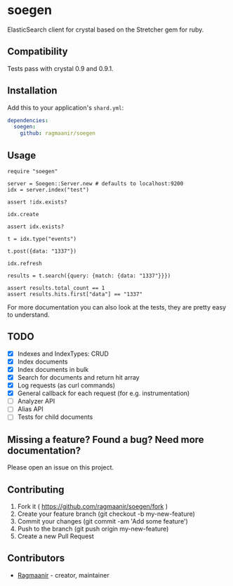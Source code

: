 # soegen

ElasticSearch client for crystal based on the Stretcher gem for ruby.

## Compatibility

Tests pass with crystal 0.9 and 0.9.1.

## Installation

Add this to your application's `shard.yml`:

```yaml
dependencies:
  soegen:
    github: ragmaanir/soegen
```

## Usage

```crystal
require "soegen"

server = Soegen::Server.new # defaults to localhost:9200
idx = server.index("test")

assert !idx.exists?

idx.create

assert idx.exists?

t = idx.type("events")

t.post({data: "1337"})

idx.refresh

results = t.search({query: {match: {data: "1337"}}})

assert results.total_count == 1
assert results.hits.first["data"] == "1337"
```

For more documentation you can also look at the tests, they are pretty easy to understand.

## TODO

- [x] Indexes and IndexTypes: CRUD
- [x] Index documents
- [x] Index documents in bulk
- [x] Search for documents and return hit array
- [x] Log requests (as curl commands)
- [x] General callback for each request (for e.g. instrumentation)
- [ ] Analyzer API
- [ ] Alias API
- [ ] Tests for child documents

## Missing a feature? Found a bug? Need more documentation?

Please open an issue on this project.

## Contributing

1. Fork it ( https://github.com/ragmaanir/soegen/fork )
2. Create your feature branch (git checkout -b my-new-feature)
3. Commit your changes (git commit -am 'Add some feature')
4. Push to the branch (git push origin my-new-feature)
5. Create a new Pull Request

## Contributors

- [Ragmaanir](https://github.com/ragmaanir) - creator, maintainer
